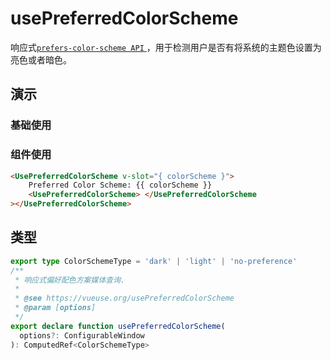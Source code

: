 # usePreferredColorScheme

响应式[`prefers-color-scheme API`
](https://developer.mozilla.org/zh-CN/docs/Web/CSS/@media/prefers-color-scheme)，用于检测用户是否有将系统的主题色设置为亮色或者暗色。

## 演示

### 基础使用

<demo src="./demo.vue" title="usePreferredColorScheme" desc="响应式偏好配色方案媒体查询"></demo>

### 组件使用

```html
<UsePreferredColorScheme v-slot="{ colorScheme }">
    Preferred Color Scheme: {{ colorScheme }}
    <UsePreferredColorScheme> </UsePreferredColorScheme
></UsePreferredColorScheme>
```


## 类型

```ts
export type ColorSchemeType = 'dark' | 'light' | 'no-preference'
/**
 * 响应式偏好配色方案媒体查询.
 *
 * @see https://vueuse.org/usePreferredColorScheme
 * @param [options]
 */
export declare function usePreferredColorScheme(
  options?: ConfigurableWindow
): ComputedRef<ColorSchemeType>
```
